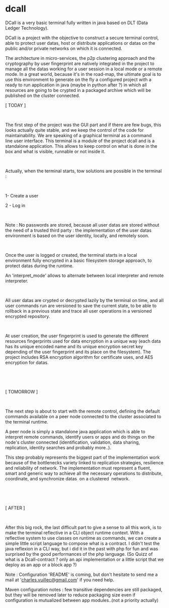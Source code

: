 # dcall

DCall is a very basic terminal fully written in java based on DLT (Data Ledger Technology).

DCall is a project with the objective to construct a secure terminal control, able to protect user datas, host or distribute applications or datas on the public and/or private networks on which it is connected.



The architecture in micro-services, the p2p clustering approach and the cryptography by user fingerprint are natively integrated in the project to manage all the datas working for a user session in a local mode or a remote mode. In a great world, because it's in the road-map, the ultimate goal is to use this environment to generate on the fly a configured project with a ready to run application in java (maybe in python after ?) in which all resources are going to be crypted in a packaged archive which will be published on the cluster connected.



[ TODAY ]

​

The first step of the project was the GUI part and if there are few bugs, this looks actually quite stable, and we keep the control of the code for maintainability. We are speaking of a graphical terminal as a command line user interface. This terminal is a module of the project dcall and is a standalone application. This allows to keep control on what is done in the box and what is visible, runnable or not inside it.

​

Actually, when the terminal starts, tow solutions are possible in the terminal : 

​

1- Create a user

2 - Log in

​

Note : No passwords are stored, because all user datas are stored without the need of a trusted third party : the implementation of the user datas environment is based on the user identity, locally, and remotely soon.

​

Once the user is logged or created, the terminal starts in a local environment fully encrypted in a basic filesystem storage approach, to protect datas during the runtime.

An 'interpret_mode' allows to alternate between local interpreter and remote interpreter.

​

All user datas are crypted or decrypted lazily by the terminal on time, and all user commands run are versioned to save the current state, to be able to rollback in a previous state and trace all user operations in a versioned encrypted repository.

​

At user creation, the user fingerprint is used to generate the different resources fingerprints used for data encryption in a unique way (each data has its unique encoded name and its unique encryption secret key depending of the user fingerprint and its place on the filesystem). The project includes RSA encryption algorithm for certificate uses, and AES encryption for datas.

​

​

[ TOMORROW ]

​

The next step is about to start with the remote control, defining the default commands available on a peer node connected to the cluster associated to the terminal runtime.

A peer node is simply a standalone java application which is able to interpret remote commands, identify users or apps and do things on the node's cluster connected (identification, validation, data sharing, replication, identity searches and probably more..).



This step probably represents the biggest part of the implementation work because of the bottlenecks variety linked to replication strategies, resilience and reliability of network. The implementation must represent a fluent, smart and generic way to achieve all the necessary operations to distribute, coordinate, and synchronize datas  on a clustered  network.

​

​

[ AFTER ]

​

After this big rock, the last difficult part to give a sense to all this work, is to make the terminal reflective in a CLI object runtime context. With a reflective system to use classes on runtime as commands, we can create a simple little script language to compose what is a contract. I didn't test the java reflexion in a CLI way, but i did it in the past with php for fun and was surprised by the good performances of the php language. (So Quizz of what is a Dcall-contract ? only an api implementation or a little script that we deploy as an app or a block app ?)




Note : Configuration 'README' is coming, but don't hesitate to send me a mail at 'charles.vuillec@gmail.com' if you need help.

Maven configuration notes : few transitive dependencies are still packaged, but they will be removed later to reduce packaging size even if configuration is mutualized between app modules..(not a priority actually) 
